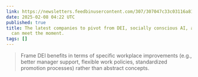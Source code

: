 ```yaml
---
link: https://newsletters.feedbinusercontent.com/307/307047c33c03116a81f1bc730114e781ef58a4dc.html
date: 2025-02-08 04:22 UTC
published: true
title: The latest companies to pivot from DEI, socially conscious AI, and how philanthropy
  can meet the moment.
tags: []
---
```


> Frame DEI benefits in terms of specific workplace improvements (e.g., better manager support, flexible work policies, standardized promotion processes) rather than abstract concepts.
